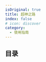 ```yaml
---
isOriginal: true
title: 超神之路
index: false
# icon: discover
category:
  - 使用指南
---
```


## 目录

<!-- - [Markdown 展示](markdown.md)

- [页面展示](page.md)

- [禁用展示](disable.md)

- [加密展示](encrypt.md) -->
